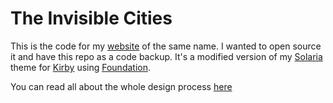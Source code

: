 The Invisible Cities
================

This is the code for my [website](http://the-invisible-cities.com) of the same name. I wanted to open source it and have this repo as a code backup. 
It's a modified version of my [Solaria](https://github.com/hemorej/kirby-foundation) theme for [Kirby](http://getkirby.com) using [Foundation](http://foundation.zurb.com/). 

You can read all about the whole design process [here](http://jerome-arfouche.com/blog)
